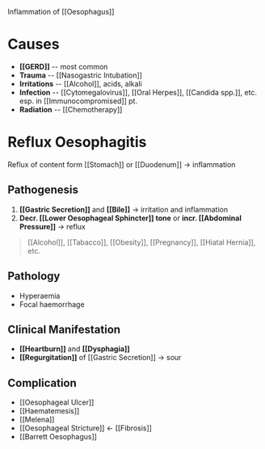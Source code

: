 Inflammation of [[Oesophagus]]

# Causes
- **[[GERD]]** -- most common
- **Trauma** -- [[Nasogastric Intubation]]
- **Irritations** -- [[Alcohol]], acids, alkali
- **Infection** -- [[Cytomegalovirus]], [[Oral Herpes]], [[Candida spp.]], etc. esp. in [[Immunocompromised]] pt.
- **Radiation** -- [[Chemotherapy]] 

# Reflux Oesophagitis
Reflux of content form [[Stomach]] or [[Duodenum]] -> inflammation

## Pathogenesis
1. **[[Gastric Secretion]]** and **[[Bile]]** -> irritation and inflammation  
2. **Decr. [[Lower Oesophageal Sphincter]] tone** or **incr. [[Abdominal Pressure]]** -> reflux
> [[Alcohol]], [[Tabacco]], [[Obesity]], [[Pregnancy]], [[Hiatal Hernia]], etc.

## Pathology
- Hyperaemia
- Focal haemorrhage

## Clinical Manifestation
- **[[Heartburn]]** and **[[Dysphagia]]**
- **[[Regurgitation]]** of [[Gastric Secretion]] -> sour

## Complication
- [[Oesophageal Ulcer]]
- [[Haematemesis]]
- [[Melena]]
- [[Oesophageal Stricture]] <- [[Fibrosis]]
- [[Barrett Oesophagus]]
